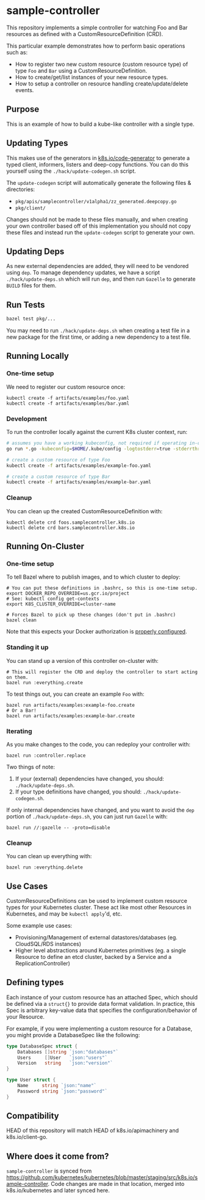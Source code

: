 # sample-controller

This repository implements a simple controller for watching Foo and Bar resources as
defined with a CustomResourceDefinition (CRD).

This particular example demonstrates how to perform basic operations such as:

* How to register two new custom resource (custom resource type) of type `Foo` and `Bar` using a CustomResourceDefinition.
* How to create/get/list instances of your new resource types.
* How to setup a controller on resource handling create/update/delete events.

## Purpose

This is an example of how to build a kube-like controller with a single type.

## Updating Types

This makes use of the generators in [k8s.io/code-generator](https://github.com/kubernetes/code-generator)
to generate a typed client, informers, listers and deep-copy functions. You can
do this yourself using the `./hack/update-codegen.sh` script.

The `update-codegen` script will automatically generate the following files &
directories:

* `pkg/apis/samplecontroller/v1alpha1/zz_generated.deepcopy.go`
* `pkg/client/`

Changes should not be made to these files manually, and when creating your own
controller based off of this implementation you should not copy these files and
instead run the `update-codegen` script to generate your own.

## Updating Deps

As new external dependencies are added, they will need to be vendored using `dep`.
To manage dependency updates, we have a script `./hack/update-deps.sh` which will
run `dep`, and then run `Gazelle` to generate `BUILD` files for them.

## Run Tests

```sh
bazel test pkg/...
```

You may need to run `./hack/update-deps.sh` when creating a test file in a new package for the first time, or adding a new dependency to a test file.

## Running Locally

### One-time setup

We need to register our custom resource once:
```shell
kubectl create -f artifacts/examples/foo.yaml
kubectl create -f artifacts/examples/bar.yaml
```

### Development

To run the controller locally against the current K8s cluster context, run:

```sh
# assumes you have a working kubeconfig, not required if operating in-cluster
go run *.go -kubeconfig=$HOME/.kube/config -logtostderr=true -stderrthreshold=INFO

# create a custom resource of type Foo
kubectl create -f artifacts/examples/example-foo.yaml

# create a custom resource of type Bar
kubectl create -f artifacts/examples/example-bar.yaml

```

### Cleanup

You can clean up the created CustomResourceDefinition with:

```shell
kubectl delete crd foos.samplecontroller.k8s.io
kubectl delete crd bars.samplecontroller.k8s.io
```

## Running On-Cluster

### One-time setup

To tell Bazel where to publish images, and to which cluster to deploy:

```shell
# You can put these definitions in .bashrc, so this is one-time setup.
export DOCKER_REPO_OVERRIDE=us.gcr.io/project
# See: kubectl config get-contexts
export K8S_CLUSTER_OVERRIDE=cluster-name

# Forces Bazel to pick up these changes (don't put in .bashrc)
bazel clean
```

Note that this expects your Docker authorization is [properly configured](
https://github.com/bazelbuild/rules_docker#authorization).

### Standing it up

You can stand up a version of this controller on-cluster with:
```shell
# This will register the CRD and deploy the controller to start acting on them.
bazel run :everything.create
```

To test things out, you can create an example `Foo` with:
```shell
bazel run artifacts/examples:example-foo.create
# Or a Bar!
bazel run artifacts/examples:example-bar.create
```

### Iterating

As you make changes to the code, you can redeploy your controller with:
```shell
bazel run :controller.replace
```

Two things of note:
1. If your (external) dependencies have changed, you should: `./hack/update-deps.sh`.
1. If your type definitions have changed, you should: `./hack/update-codegen.sh`.

If only internal dependencies have changed, and you want to avoid the `dep`
portion of `./hack/update-deps.sh`, you can just run `Gazelle` with:
```shell
bazel run //:gazelle -- -proto=disable
```

### Cleanup

You can clean up everything with:
```shell
bazel run :everything.delete
```

## Use Cases

CustomResourceDefinitions can be used to implement custom resource types for your Kubernetes cluster.
These act like most other Resources in Kubernetes, and may be `kubectl apply`'d, etc.

Some example use cases:

* Provisioning/Management of external datastores/databases (eg. CloudSQL/RDS instances)
* Higher level abstractions around Kubernetes primitives (eg. a single Resource to define an etcd cluster, backed by a Service and a ReplicationController)

## Defining types

Each instance of your custom resource has an attached Spec, which should be defined via a `struct{}` to provide data format validation.
In practice, this Spec is arbitrary key-value data that specifies the configuration/behavior of your Resource.

For example, if you were implementing a custom resource for a Database, you might provide a DatabaseSpec like the following:

``` go
type DatabaseSpec struct {
	Databases []string `json:"databases"`
	Users     []User   `json:"users"`
	Version   string   `json:"version"`
}

type User struct {
	Name     string `json:"name"`
	Password string `json:"password"`
}
```

## Compatibility

HEAD of this repository will match HEAD of k8s.io/apimachinery and
k8s.io/client-go.

## Where does it come from?

`sample-controller` is synced from
https://github.com/kubernetes/kubernetes/blob/master/staging/src/k8s.io/sample-controller.
Code changes are made in that location, merged into k8s.io/kubernetes and
later synced here.
